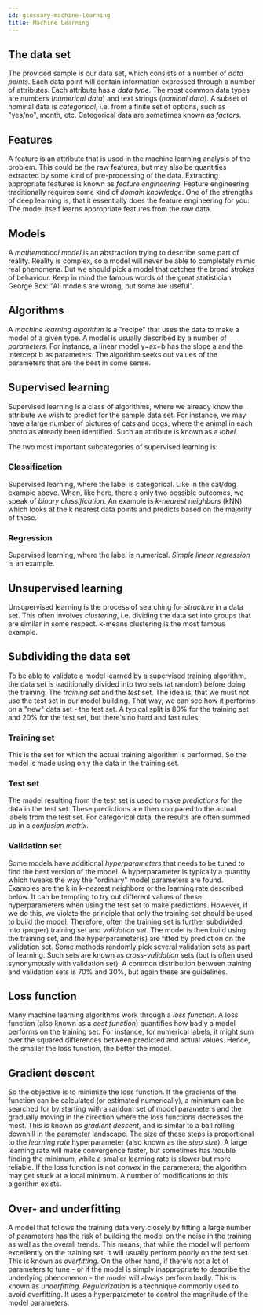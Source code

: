 ```yaml
---
id: glossary-machine-learning
title: Machine Learning
---
```


## The data set
The provided sample is our data set, which consists of a number of _data points_. Each data point will contain information expressed through a number of attributes. Each attribute has a _data type_. The most common data types are numbers (_numerical data_) and text strings (_nominal data_). A subset of nominal data is _categorical_, i.e. from a finite set of options, such as "yes/no", month, etc. Categorical data are sometimes known as _factors_.

## Features
A feature is an attribute that is used in the machine learning analysis of the problem. This could be the raw features, but may also be quantities extracted by some kind of pre-processing of the data. Extracting appropriate features is known as _feature engineering_. Feature engineering traditionally requires some kind of _domain knowledge_. One of the strengths of deep learning is, that it essentially does the feature engineering for you: The model itself learns appropriate features from the raw data.

## Models
A _mathematical model_ is an abstraction trying to describe some part of reality. Reality is complex, so a model will never be able to completely mimic real phenomena. But we should pick a model that catches the broad strokes of behaviour. Keep in mind the famous words of the great statistician George Box: "All models are wrong, but some are useful".

## Algorithms
A _machine learning algorithm_ is a "recipe" that uses the data to make a model of a given type. A model is usually described by a number of _parameters_. For instance, a linear model y=ax+b has the slope a and the intercept b as parameters. The algorithm seeks out values of the parameters that are the best in some sense.

## Supervised learning
Supervised learning is a class of algorithms, where we already know the attribute we wish to predict for the sample data set. For instance, we may have a large number of pictures of cats and dogs, where the animal in each photo as already been identified. Such an attribute is known as a _label_.

The two most important subcategories of supervised learning is:

### Classification
Supervised learning, where the label is categorical. Like in the cat/dog example above. When, like here, there's only two possible outcomes, we speak of _binary classification_. An example is _k-nearest neighbors_ (kNN) which looks at the k nearest data points and predicts based on the majority of these.

### Regression
Supervised learning, where the label is numerical. _Simple linear regression_ is an example.

## Unsupervised learning
Unsupervised learning is the process of searching for _structure_ in a data set. This often involves _clustering_, i.e. dividing the data set into groups that are similar in some respect. k-means clustering is the most famous example.

## Subdividing the data set
To be able to validate a model learned by a supervised training algorithm, the data set is traditionally divided into two sets (at random) before doing the training: The _training set_ and the _test_ set. The idea is, that we must not use the test set in our model building. That way, we can see how it performs on a "new" data set - the test set. A typical split is 80% for the training set and 20% for the test set, but there's no hard and fast rules.

### Training set
This is the set for which the actual training algorithm is performed. So the model is made using only the data in the training set.

### Test set
The model resulting from the test set is used to make _predictions_ for the data in the test set. These predictions are then compared to the actual labels from the test set. For categorical data, the results are often summed up in a _confusion matrix_.

### Validation set
Some models have additional _hyperparameters_ that needs to be tuned to find the best version of the model. A hyperparameter is typically a quantity which tweaks the way the "ordinary" model parameters are found. Examples are the k in k-nearest neighbors or the learning rate described below. It can be tempting to try out different values of these hyperparameters when using the test set to make predictions. However, if we do this, we violate the principle that only the training set should be used to build the model. Therefore, often the training set is further subdivided into (proper) training set and _validation set_. The model is then build using the training set, and the hyperparameter(s) are fitted by prediction on the validation set. Some methods randomly pick several validation sets as part of  learning. Such sets are known as _cross-validation_ sets (but is often used synonymously with validation set). A common distribution between training and validation sets is 70% and 30%, but again these are guidelines.

## Loss function
Many machine learning algorithms work through a _loss function_. A loss function (also known as a _cost function_) quantifies how badly a model performs on the training set. For instance, for numerical labels, it might sum over the squared differences between predicted and actual values. Hence, the smaller the loss function, the better the model.

## Gradient descent
So the objective is to minimize the loss function. If the gradients of the function can be calculated (or estimated numerically), a minimum can be searched for by starting with a random set of model parameters and the gradually moving in the direction where the loss functions decreases the most. This is known as _gradient descent_, and is similar to a ball rolling downhill in the parameter landscape. The size of these steps is proportional to the _learning rate_ hyperparameter (also known as the _step size_). A large learning rate will make convergence faster, but sometimes has trouble finding the minimum, while a smaller learning rate is slower but more reliable. If the loss function is not _convex_ in the parameters, the algorithm may get stuck at a local minimum. A number of modifications to this algorithm exists.

## Over- and underfitting
A model that follows the training data very closely by fitting a large number of parameters has the risk of building the model on the noise in the training as well as the overall trends. This means, that while the model will perform excellently on the training set, it will usually perform poorly on the test set. This is known as _overfitting_. On the other hand, if there's not a lot of parameters to tune - or if the model is simply inappropriate to describe the underlying phenomenon - the model will always perform badly. This is known as _underfitting_. _Regularization_ is a technique commonly used to avoid overfitting. It uses a hyperparameter to control the magnitude of the model parameters.
